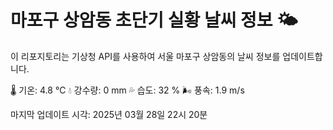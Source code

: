 
# 마포구 상암동 초단기 실황 날씨 정보 🌤️

이 리포지토리는 기상청 API를 사용하여 서울 마포구 상암동의 날씨 정보를 업데이트합니다. 

🌡️ 기온: 4.8 ℃
💧 강수량: 0 mm
💦 습도: 32 %
🌬️ 풍속: 1.9 m/s

마지막 업데이트 시각: 2025년 03월 28일 22시 20분    
